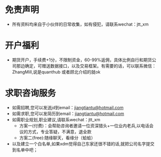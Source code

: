 # **免责声明**

- 所有资料均来自于小伙伴的日常收集，如有侵犯，请联系wechat：jtt_xm

#  **开户福利**

- 期货开户，手续费+1分，不限制资金，60-99%返佣，具体比例自行和期货公司那边确定，可赠送数据接口，以及交易框架。有需要的话，可以联系微信：ZhangMill,说是quanthub 或者顾北介绍的就ok

# **求职咨询服务**

- 如需招聘,您可以发送jd到email：jiangtiantu@hotmail.com
- 如需求职,您可以发简历到email：jiangtiantu@hotmail.com
- 如需职业规划,职业建议,请联系wechat：jtt_xm
  - 方案一(付费)：会帮助咨询者邀请一位资深猎头+一位业内老兵,以电话会议的方式，专业答疑，不满意，退全款
  - 方案二(free):随缘聊天，看缘分（蛤蛤）
- 以及建立一个白名单,如果xdm觉得自己东家还很不错的话,就把公司名字提交到名单中吧；
